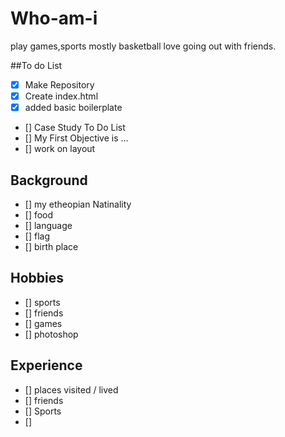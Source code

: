 # Who-am-i
play games,sports mostly basketball love going out with friends.

##To do List

 - [x] Make Repository
 - [x] Create index.html
 - [x] added basic boilerplate
 - [] Case Study To Do List
  - [] My First Objective is ...
   - [] work on layout

  ## Background
 - [] my etheopian Natinality
 - [] food
 - [] language
 - [] flag  
 - [] birth place
 ## Hobbies
 - [] sports
 - [] friends
 - [] games
 - [] photoshop
 ## Experience
 - [] places visited / lived
 - [] friends
 - [] Sports
 - [] 
